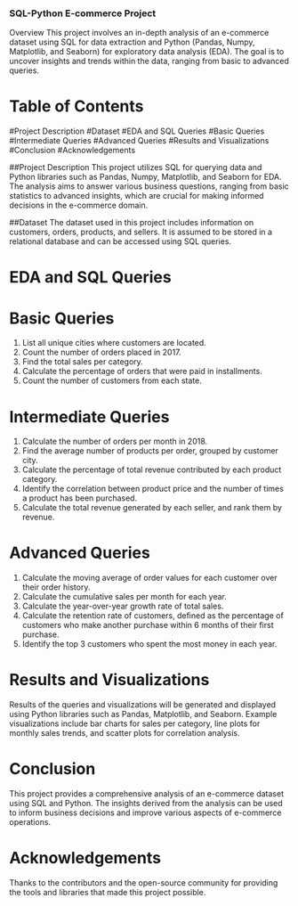 ### SQL-Python E-commerce Project
Overview
This project involves an in-depth analysis of an e-commerce dataset using SQL for data extraction and Python (Pandas, Numpy, Matplotlib, and Seaborn) for exploratory data analysis (EDA). The goal is to uncover insights and trends within the data, ranging from basic to advanced queries.

# Table of Contents
#Project Description
#Dataset
#EDA and SQL Queries
#Basic Queries
#Intermediate Queries
#Advanced Queries
#Results and Visualizations
#Conclusion
#Acknowledgements

##Project Description
This project utilizes SQL for querying data and Python libraries such as Pandas, Numpy, Matplotlib, and Seaborn for EDA. The analysis aims to answer various business questions, ranging from basic statistics to advanced insights, which are crucial for making informed decisions in the e-commerce domain.

##Dataset
The dataset used in this project includes information on customers, orders, products, and sellers. It is assumed to be stored in a relational database and can be accessed using SQL queries.



# EDA and SQL Queries
# Basic Queries
1. List all unique cities where customers are located.
2. Count the number of orders placed in 2017.
3. Find the total sales per category.
4. Calculate the percentage of orders that were paid in installments.
5. Count the number of customers from each state. 

# Intermediate Queries
1. Calculate the number of orders per month in 2018.
2. Find the average number of products per order, grouped by customer city.
3. Calculate the percentage of total revenue contributed by each product category.
4. Identify the correlation between product price and the number of times a product has been purchased.
5. Calculate the total revenue generated by each seller, and rank them by revenue.

# Advanced Queries
1. Calculate the moving average of order values for each customer over their order history.
2. Calculate the cumulative sales per month for each year.
3. Calculate the year-over-year growth rate of total sales.
4. Calculate the retention rate of customers, defined as the percentage of customers who make another purchase within 6 months of their first purchase.
5. Identify the top 3 customers who spent the most money in each year.

# Results and Visualizations
Results of the queries and visualizations will be generated and displayed using Python libraries such as Pandas, Matplotlib, and Seaborn. Example visualizations include bar charts for sales per category, line plots for monthly sales trends, and scatter plots for correlation analysis.

# Conclusion
This project provides a comprehensive analysis of an e-commerce dataset using SQL and Python. The insights derived from the analysis can be used to inform business decisions and improve various aspects of e-commerce operations.

# Acknowledgements
Thanks to the contributors and the open-source community for providing the tools and libraries that made this project possible.






